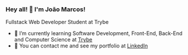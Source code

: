 ### Hey all! 👋 I'm João Marcos!

Fullstack Web Developer Student at Trybe 

- 🌱 I’m currently learning Software Development, Front-End, Back-End and Computer Science at [Trybe](https://www.betrybe.com/)
- 💬 You can contact me and see my portfolio at [LinkedIn](https://www.linkedin.com/in/jo%C3%A3o-marcos-cruz-ribas-704a03233/)

